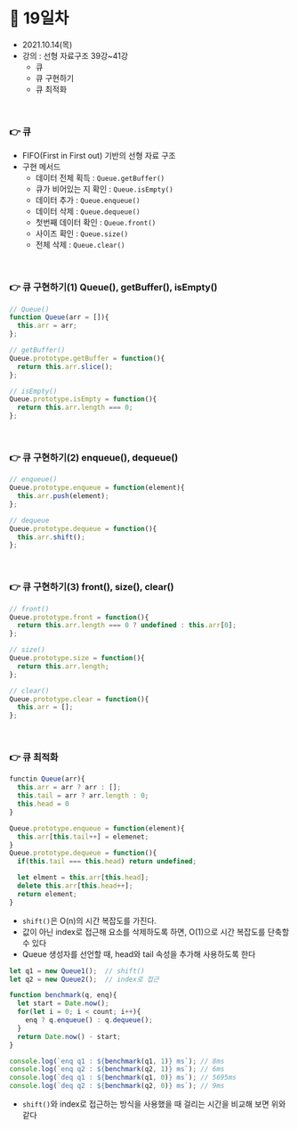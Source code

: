 # 📌 19일차 
- 2021.10.14(목)
- 강의 : 선형 자료구조 39강~41강
  - 큐
  - 큐 구현하기
  - 큐 최적화
  
<br>

### 👉 큐  
- FIFO(First in First out) 기반의 선형 자료 구조
- 구현 메서드
  - 데이터 전체 획득 : `Queue.getBuffer()`
  - 큐가 비어있는 지 확인 : `Queue.isEmpty()`
  - 데이터 추가 : `Queue.enqueue()`
  - 데이터 삭제 : `Queue.dequeue()`
  - 첫번째 데이터 확인 : `Queue.front()`
  - 사이즈 확인 : `Queue.size()`
  - 전체 삭제 : `Queue.clear()`
<br> 



### 👉 큐 구현하기(1) Queue(), getBuffer(), isEmpty()
```javascript
// Queue()
function Queue(arr = []){
  this.arr = arr;
};

// getBuffer()
Queue.prototype.getBuffer = function(){
  return this.arr.slice();
};

// isEmpty()
Queue.prototype.isEmpty = function(){
  return this.arr.length === 0;
};
```

<br>


### 👉 큐 구현하기(2) enqueue(), dequeue()
```javascript
// enqueue()
Queue.prototype.enqueue = function(element){
  this.arr.push(element);
};

// dequeue
Queue.prototype.dequeue = function(){
  this.arr.shift();
};
```

<br>


### 👉 큐 구현하기(3) front(), size(), clear()
```javascript
// front()
Queue.prototype.front = function(){
  return this.arr.length === 0 ? undefined : this.arr[0];
};

// size()
Queue.prototype.size = function(){
  return this.arr.length;
};

// clear()
Queue.prototype.clear = function(){
  this.arr = [];
};
```

<br>


### 👉 큐 최적화
```javascript
functin Queue(arr){
  this.arr = arr ? arr : [];
  this.tail = arr ? arr.length : 0; 
  this.head = 0
}

Queue.prototype.enqueue = function(element){
  this.arr[this.tail++] = elemenet;
}
Queue.prototype.dequeue = function(){
  if(this.tail === this.head) return undefined;

  let elment = this.arr[this.head];
  delete this.arr[this.head++];
  return element;
}
```
- `shift()`은 O(n)의 시간 복잡도를 가진다.
- 값이 아닌 index로 접근해 요소를 삭제하도록 하면, O(1)으로 시간 복잡도를 단축할 수 있다
- Queue 생성자를 선언할 때, head와 tail 속성을 추가해 사용하도록 한다

```javascript
let q1 = new Queue1();  // shift()
let q2 = new Queue2();  // index로 접근

function benchmark(q, enq){
  let start = Date.now();
  for(let i = 0; i < count; i++){
    enq ? q.enqueue() : q.dequeue();
  }
  return Date.now() - start;
}

console.log(`enq q1 : ${benchmark(q1, 1)} ms`); // 8ms
console.log(`enq q2 : ${benchmark(q2, 1)} ms`); // 6ms
console.log(`deq q1 : ${benchmark(q1, 0)} ms`); // 5695ms
console.log(`deq q2 : ${benchmark(q2, 0)} ms`); // 9ms
```
- `shift()`와 index로 접근하는 방식을 사용했을 때 걸리는 시간을 비교해 보면 위와 같다